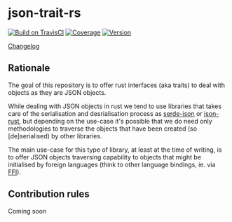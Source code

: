 # json-trait-rs

[![Build on TravisCI](https://img.shields.io/travis/com/macisamuele/json-trait-rs/master.svg?logo=travis)](https://travis-ci.com/macisamuele/json-trait-rs)
[![Coverage](https://img.shields.io/codecov/c/github/macisamuele/json-trait-rs/master.svg)](https://codecov.io/gh/macisamuele/json-trait-rs)
[![Version](https://img.shields.io/crates/v/json-trait-rs.svg)](https://crates.io/crates/json-trait-rs)

[Changelog](./CHANGELOG.md)

## Rationale
The goal of this repository is to offer rust interfaces (aka traits) to deal with objects as they are JSON objects.

While dealing with JSON objects in rust we tend to use libraries that takes care of the serialisation and desrialisation
process as [serde-json](https://github.com/serde-rs/json) or [json-rust](https://github.com/maciejhirsz/json-rust), but
depending on the use-case it's possible that we do need only methodologies to traverse the objects that have been
created (so [de]serialised) by other libraries.

The main use-case for this type of library, at least at the time of writing, is to offer JSON objects traversing
capability to objects that might be initialised by foreign languages (think to other language bindings, ie. via
[FFI](https://en.wikipedia.org/wiki/Foreign_function_interface)).

## Contribution rules
Coming soon
